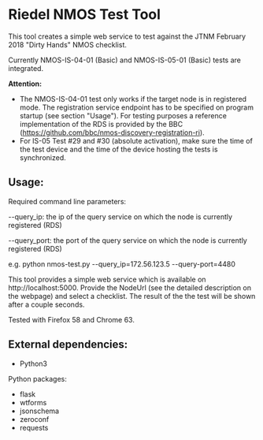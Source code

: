# Riedel NMOS Test Tool

This tool creates a simple web service to test against the JTNM February 2018 "Dirty Hands" NMOS checklist.

Currently NMOS-IS-04-01 (Basic) and NMOS-IS-05-01 (Basic) tests are integrated.

**Attention:**
- The NMOS-IS-04-01 test only works if the target node is in registered mode. The registration service endpoint has to be specified on program startup (see section "Usage"). For testing purposes a reference implementation of the RDS is provided by the BBC (https://github.com/bbc/nmos-discovery-registration-ri).
- For IS-05 Test #29 and #30 (absolute activation), make sure the time of the test device and the time of the device hosting the tests is synchronized.  

## Usage:
Required command line parameters:

--query_ip: the ip of the query service on which the node is currently registered (RDS) 

--query_port: the port of the query service on which the node is currently registered (RDS) 

e.g. python nmos-test.py --query_ip=172.56.123.5 --query-port=4480

This tool provides a simple web service which is available on http://localhost:5000.
Provide the NodeUrl (see the detailed description on the webpage) and select a checklist.
The result of the the test will be shown after a couple seconds.

Tested with Firefox 58 and Chrome 63.

##  External dependencies:
- Python3

Python packages:
- flask 
- wtforms
- jsonschema
- zeroconf
- requests

